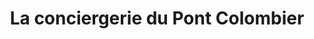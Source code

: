 ---
title: "La conciergerie du Pont Colombier"
url: /veyrac/la-conciergerie-du-pont-colombier/
shop: Basteln
---